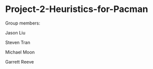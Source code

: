 # Project-2-Heuristics-for-Pacman

Group members:

Jason Liu

Steven Tran

Michael Moon

Garrett Reeve
